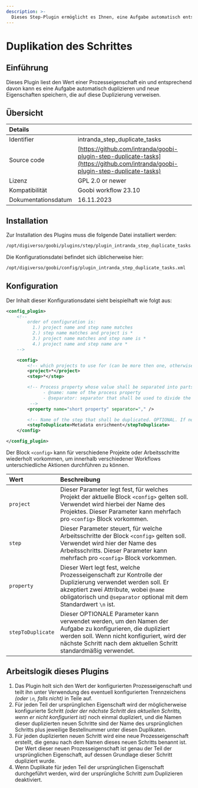 ```yaml
---
description: >-
  Dieses Step-Plugin ermöglicht es Ihnen, eine Aufgabe automatisch entsprechend dem Wert einer Prozesseigenschaft zu duplizieren.
---
```


# Duplikation des Schrittes

## Einführung

Dieses Plugin liest den Wert einer Prozesseigenschaft ein und entsprechend davon kann es eine Aufgabe automatisch duplizieren und neue Eigenschaften speichern, die auf diese Duplizierung verweisen.

## Übersicht

| Details |  |
| :--- | :--- |
| Identifier | intranda\_step\_duplicate\_tasks |
| Source code | [https://github.com/intranda/goobi-plugin-step-duplicate-tasks](https://github.com/intranda/goobi-plugin-step-duplicate-tasks) |
| Lizenz | GPL 2.0 or newer |
| Kompatibilität | Goobi workflow 23.10 |
| Dokumentationsdatum | 16.11.2023 |

## Installation

Zur Installation des Plugins muss die folgende Datei installiert werden:

```bash
/opt/digiverso/goobi/plugins/step/plugin_intranda_step_duplicate_tasks.jar
```

Die Konfigurationsdatei befindet sich üblicherweise hier:

```bash
/opt/digiverso/goobi/config/plugin_intranda_step_duplicate_tasks.xml
```

## Konfiguration

Der Inhalt dieser Konfigurationsdatei sieht beispielhaft wie folgt aus:

```xml
<config_plugin>
    <!--
        order of configuration is:
          1.) project name and step name matches
          2.) step name matches and project is *
          3.) project name matches and step name is *
          4.) project name and step name are *
	-->

    <config>
        <!-- which projects to use for (can be more then one, otherwise use *) -->
        <project>*</project>
        <step>*</step>

        <!-- Process property whose value shall be separated into parts, and it accepts two attributes:
              - @name: name of the process property
              - @separator: separator that shall be used to divide the value of the process property into smaller parts. OPTIONAL. DEFAULT "\n".
         -->
        <property name="short property" separator="," />

        <!-- Name of the step that shall be duplicated. OPTIONAL. If not configured, then the next step following the current one will be used as default. -->
        <stepToDuplicate>Metadata enrichment</stepToDuplicate>
    </config>

</config_plugin>
```

Der Block `<config>` kann für verschiedene Projekte oder Arbeitsschritte wiederholt vorkommen, um innerhalb verschiedener Workflows unterschiedliche Aktionen durchführen zu können.

| Wert | Beschreibung |
| :--- | :--- |
| `project` | Dieser Parameter legt fest, für welches Projekt der aktuelle Block `<config>` gelten soll. Verwendet wird hierbei der Name des Projektes. Dieser Parameter kann mehrfach pro `<config>` Block vorkommen. |
| `step` | Dieser Parameter steuert, für welche Arbeitsschritte der Block `<config>` gelten soll. Verwendet wird hier der Name des Arbeitsschritts. Dieser Parameter kann mehrfach pro `<config>` Block vorkommen. |
| `property` | Dieser Wert legt fest, welche Prozesseigenschaft zur Kontrolle der Duplizierung verwendet werden soll. Er akzeptiert zwei Attribute, wobei `@name` obligatorisch und `@separator` optional mit dem Standardwert `\n` ist. |
| `stepToDuplicate` | Dieser OPTIONALE Parameter kann verwendet werden, um den Namen der Aufgabe zu konfigurieren, die dupliziert werden soll. Wenn nicht konfiguriert, wird der nächste Schritt nach dem aktuellen Schritt standardmäßig verwendet. |

## Arbeitslogik dieses Plugins

1. Das Plugin holt sich den Wert der konfigurierten Prozesseigenschaft und teilt ihn unter Verwendung des eventuell konfigurierten Trennzeichens *(oder `\n`, falls nicht)* in Teile auf.
2. Für jeden Teil der ursprünglichen Eigenschaft wird der möglicherweise konfigurierte Schritt *(oder der nächste Schritt des aktuellen Schritts, wenn er nicht konfiguriert ist)* noch einmal dupliziert, und die Namen dieser duplizierten neuen Schritte sind der Name des ursprünglichen Schritts plus jeweilige Bestellnummer unter diesen Duplikaten.
3. Für jeden duplizierten neuen Schritt wird eine neue Prozesseigenschaft erstellt, die genau nach dem Namen dieses neuen Schritts benannt ist. Der Wert dieser neuen Prozesseigenschaft ist genau der Teil der ursprünglichen Eigenschaft, auf dessen Grundlage dieser Schritt dupliziert wurde.
4. Wenn Duplikate für jeden Teil der ursprünglichen Eigenschaft durchgeführt werden, wird der ursprüngliche Schritt zum Duplizieren deaktiviert.
